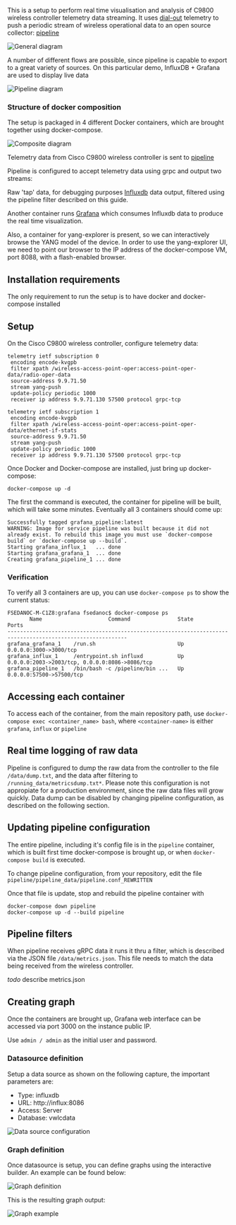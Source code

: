 This is a setup to perform real time visualisation and analysis of C9800 wireless controller telemetry data streaming. It uses [dial-out](https://xrdocs.io/telemetry/blogs/2017-01-20-model-driven-telemetry-dial-in-or-dial-out/) telemetry to push a periodic stream of wireless operational data to an open source collector: [pipeline](https://developer.cisco.com/codeexchange/github/repo/cisco/bigmuddy-network-telemetry-pipeline/)


![General diagram](diagrams/general.png?raw=true "General network diagram")

A number of different flows are possible, since pipeline is capable to export to a great variety of sources. On this particular demo, InfluxDB  + Grafana are used to display live data

![Pipeline diagram](diagrams/pipeline.png?raw=true "Pipeline")



### Structure of docker composition

The setup is packaged in 4 different Docker containers, which are brought together using docker-compose.

![Composite diagram](diagrams/compose-internal1.png?raw=true "Composite diagram")


Telemetry data from Cisco C9800 wireless controller is sent to [pipeline](https://developer.cisco.com/codeexchange/github/repo/cisco/bigmuddy-network-telemetry-pipeline/)

Pipeline is configured to accept telemetry data using grpc and output two streams:

Raw 'tap' data, for debugging purposes
[Influxdb](https://www.influxdata.com/time-series-platform/influxdb/) data output, filtered using the pipeline filter described on this guide.

Another container runs [Grafana](https://grafana.com/) which consumes Influxdb data to produce the real time visualization.

Also, a container for yang-explorer is present, so we can interactively browse the YANG model of the device. 
In order to use the yang-explorer UI, we need to point our browser to the IP address of the docker-compose VM, port 8088, with a flash-enabled browser.

## Installation requirements
The only requirement to run the setup is to have docker and docker-compose installed

## Setup

On the Cisco C9800 wireless controller, configure telemetry data:

```
telemetry ietf subscription 0
 encoding encode-kvgpb
 filter xpath /wireless-access-point-oper:access-point-oper-data/radio-oper-data
 source-address 9.9.71.50
 stream yang-push
 update-policy periodic 1000
 receiver ip address 9.9.71.130 57500 protocol grpc-tcp
 
telemetry ietf subscription 1
 encoding encode-kvgpb
 filter xpath /wireless-access-point-oper:access-point-oper-data/ethernet-if-stats
 source-address 9.9.71.50
 stream yang-push
 update-policy periodic 1000
 receiver ip address 9.9.71.130 57500 protocol grpc-tcp
```

Once Docker and Docker-compose are installed, just bring up docker-compose:

```
docker-compose up -d
```

The first the command is executed, the container for pipeline will be built, which will take some minutes. Eventually all 3 containers should come up:

```
Successfully tagged grafana_pipeline:latest
WARNING: Image for service pipeline was built because it did not already exist. To rebuild this image you must use `docker-compose build` or `docker-compose up --build`.
Starting grafana_influx_1   ... done
Starting grafana_grafana_1  ... done
Creating grafana_pipeline_1 ... done
```

### Verification
To verify all 3 containers are up, you can use `docker-compose ps` to show the current status:

```
FSEDANOC-M-C1Z8:grafana fsedanoc$ docker-compose ps
       Name                     Command               State                       Ports
------------------------------------------------------------------------------------------------------------
grafana_grafana_1    /run.sh                          Up      0.0.0.0:3000->3000/tcp
grafana_influx_1     /entrypoint.sh influxd           Up      0.0.0.0:2003->2003/tcp, 0.0.0.0:8086->8086/tcp
grafana_pipeline_1   /bin/bash -c /pipeline/bin ...   Up      0.0.0.0:57500->57500/tcp
```

## Accessing each container

To access each of the container, from the main repository path, use `docker-compose exec <container_name> bash`, where `<container-name>` is either `grafana`, `influx` or `pipeline`

## Real time logging of raw data

Pipeline is configured to dump the raw data from the controller to the file `/data/dump.txt`, and the data after filtering to `/running_data/metricsdump.txt*`.
Please note this configuration is not appropiate for a production environment, since the raw data files will grow quickly. Data dump can be disabled by changing pipeline configuration, as described on the following section.

## Updating pipeline configuration

The entire pipeline, including it's config file is in the `pipeline` container, which is built first time docker-compose is brought up, or when `docker-compose build` is executed.

To change pipeline configuration, from your repository, edit the file `pipeline/pipeline_data/pipeline.conf_REWRITTEN`

Once that file is update, stop and rebuild the pipeline container with

```
docker-compose down pipeline
docker-compose up -d --build pipeline
```

## Pipeline filters
When pipeline receives gRPC data it runs it thru a filter, which is described via the JSON file `/data/metrics.json`. This file needs to match the data being received from the wireless controller.

 *todo* describe metrics.json

## Creating graph
Once the containers are brought up, Grafana web interface can be accessed via port 3000 on the instance public IP.

Use `admin / admin` as the initial user and password.


### Datasource definition

Setup a data source as shown on the following capture, the important parameters are:
- Type: influxdb
- URL: http://influx:8086
- Access: Server
- Database: vwlcdata

![Data source configuration](diagrams/datasource.png?raw=true "Data source")

### Graph definition

Once datasource is setup, you can define graphs using the interactive builder. An example can be found below:

![Graph definition](diagrams/graph-definition-1.png?raw=true "Graph definition")

This is the resulting graph output:

![Graph example](diagrams/graph-example.png?raw=true "Graph example")

